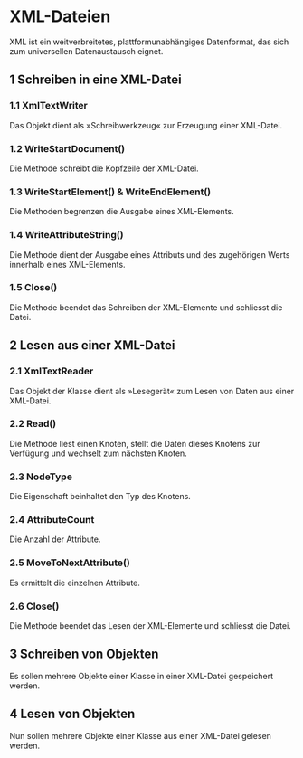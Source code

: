 # XML-Dateien

XML ist ein weitverbreitetes, plattformunabhängiges Datenformat, das sich zum universellen Datenaustausch eignet.

## 1 Schreiben in eine XML-Datei

### 1.1 XmlTextWriter

Das Objekt dient als »Schreibwerkzeug« zur Erzeugung einer XML-Datei.

### 1.2 WriteStartDocument()

Die Methode schreibt die Kopfzeile der XML-Datei.

### 1.3 WriteStartElement() & WriteEndElement()

Die Methoden begrenzen die Ausgabe eines XML-Elements.

### 1.4 WriteAttributeString()

Die Methode dient der Ausgabe eines Attributs und des zugehörigen Werts innerhalb eines XML-Elements.

### 1.5 Close()

Die Methode beendet das Schreiben der XML-Elemente und schliesst die Datei.
 
##	2 Lesen aus einer XML-Datei

### 2.1 XmlTextReader

Das Objekt der Klasse dient als »Lesegerät« zum Lesen von Daten aus einer XML-Datei.

### 2.2 Read()

Die Methode liest einen Knoten, stellt die Daten dieses Knotens zur Verfügung und wechselt zum nächsten Knoten.

### 2.3 NodeType

Die Eigenschaft beinhaltet den Typ des Knotens.

### 2.4 AttributeCount

Die Anzahl der Attribute.

### 2.5 MoveToNextAttribute()

Es ermittelt die einzelnen Attribute.

### 2.6 Close()

Die Methode beendet das Lesen der XML-Elemente und schliesst die Datei.

##	3 Schreiben von Objekten

Es sollen mehrere Objekte einer Klasse in einer XML-Datei gespeichert werden.

##	4 Lesen von Objekten

Nun sollen mehrere Objekte einer Klasse aus einer XML-Datei gelesen werden.
 
